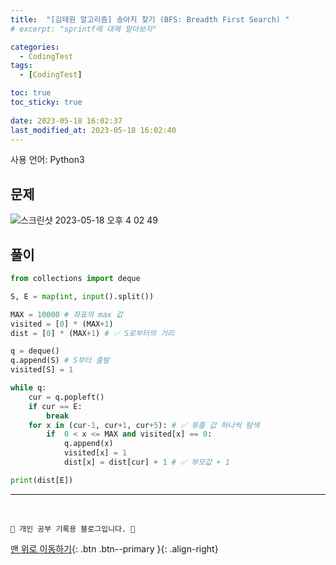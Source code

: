 ```yaml
---
title:  "[김태원 알고리즘] 송아지 찾기 (BFS: Breadth First Search) "
# excerpt: "sprintf에 대해 알아보자"

categories:
  - CodingTest
tags:
  - [CodingTest]

toc: true
toc_sticky: true
 
date: 2023-05-18 16:02:37
last_modified_at: 2023-05-18 16:02:40
---
```


사용 언어: Python3

## 문제
![스크린샷 2023-05-18 오후 4 02 49](https://github.com/minju412/restful-web-service/assets/59405576/da2fcc78-9d00-4ab5-a907-adafe1bac496)

## 풀이
```py
from collections import deque

S, E = map(int, input().split())

MAX = 10000 # 좌표의 max 값
visited = [0] * (MAX+1)
dist = [0] * (MAX+1) # ✅ S로부터의 거리

q = deque()
q.append(S) # S부터 출발
visited[S] = 1 

while q:
    cur = q.popleft()
    if cur == E:
        break
    for x in (cur-1, cur+1, cur+5): # ✅ 튜플 값 하나씩 탐색
        if  0 < x <= MAX and visited[x] == 0:
            q.append(x)
            visited[x] = 1
            dist[x] = dist[cur] + 1 # ✅ 부모값 + 1

print(dist[E])
```




***
<br>


    💛 개인 공부 기록용 블로그입니다. 👻

[맨 위로 이동하기](#){: .btn .btn--primary }{: .align-right}